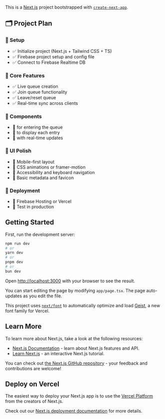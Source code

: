This is a [Next.js](https://nextjs.org) project bootstrapped with [`create-next-app`](https://nextjs.org/docs/app/api-reference/cli/create-next-app).

## 🗂️ Project Plan

### 🔧 Setup
- ✅ Initialize project (Next.js + Tailwind CSS + TS)
- ✅ Firebase project setup and config file
- ✅ Connect to Firebase Realtime DB

### 🔁 Core Features
- ✅ Live queue creation
- ✅ Join queue functionality
- ✅ Leave/reset queue
- ✅ Real-time sync across clients

### 🧩 Components
- 🔲 <JoinForm /> for entering the queue
- 🔲 <QueueCard /> to display each entry
- 🔲 <QueueList /> with real-time updates

### 🎨 UI Polish
- 🔲 Mobile-first layout
- 🔲 CSS animations or framer-motion
- 🔲 Accessibility and keyboard navigation
- 🔲 Basic metadata and favicon

### 🚀 Deployment
- 🔲 Firebase Hosting or Vercel
- 🔲 Test in production

## Getting Started

First, run the development server:

```bash
npm run dev
# or
yarn dev
# or
pnpm dev
# or
bun dev
```

Open [http://localhost:3000](http://localhost:3000) with your browser to see the result.

You can start editing the page by modifying `app/page.tsx`. The page auto-updates as you edit the file.

This project uses [`next/font`](https://nextjs.org/docs/app/building-your-application/optimizing/fonts) to automatically optimize and load [Geist](https://vercel.com/font), a new font family for Vercel.

## Learn More

To learn more about Next.js, take a look at the following resources:

- [Next.js Documentation](https://nextjs.org/docs) - learn about Next.js features and API.
- [Learn Next.js](https://nextjs.org/learn) - an interactive Next.js tutorial.

You can check out [the Next.js GitHub repository](https://github.com/vercel/next.js) - your feedback and contributions are welcome!

## Deploy on Vercel

The easiest way to deploy your Next.js app is to use the [Vercel Platform](https://vercel.com/new?utm_medium=default-template&filter=next.js&utm_source=create-next-app&utm_campaign=create-next-app-readme) from the creators of Next.js.

Check out our [Next.js deployment documentation](https://nextjs.org/docs/app/building-your-application/deploying) for more details.
